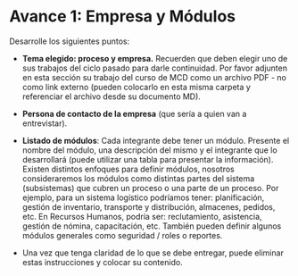 # Avance 1: Empresa y Módulos
Desarrolle los siguientes puntos:

- **Tema elegido: proceso y empresa.**  Recuerden que deben elegir uno de sus trabajos del ciclo pasado para darle continuidad. Por favor adjunten en esta sección su trabajo del curso de MCD como un archivo PDF - no como link externo (pueden colocarlo en esta misma carpeta y referenciar el archivo desde su documento MD).

- **Persona de contacto de la empresa** (que sería a quien van a entrevistar).

- **Listado de módulos**: Cada integrante debe tener un módulo. Presente el nombre del módulo, una descripción del mismo y el integrante que lo desarrollará (puede utilizar una tabla para presentar la información).
Existen distintos enfoques para definir módulos, nosotros consideraremos los módulos como distintas partes del sistema (subsistemas) que cubren un proceso o una parte de un proceso. Por ejemplo, para un sistema logístico podríamos tener: planificación, gestión de inventario, transporte y distribución, almacenes, pedidos, etc. En Recursos Humanos, podría ser: reclutamiento, asistencia, gestión de nómina, capacitación, etc. También pueden definir algunos módulos generales como seguridad / roles o reportes.

- Una vez que tenga claridad de lo que se debe entregar, puede eliminar estas instrucciones y colocar su contenido.